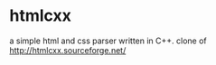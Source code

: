 htmlcxx
=======

a simple html and css parser written in C++. clone of http://htmlcxx.sourceforge.net/
